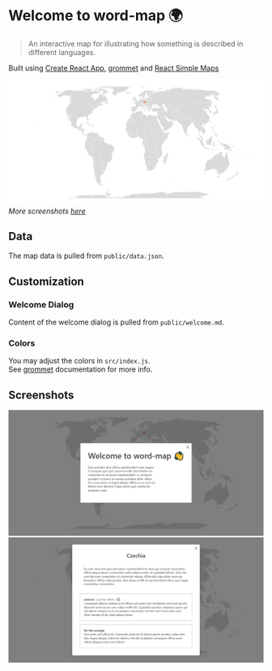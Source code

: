 # Welcome to word-map 🌍

> An interactive map for illustrating how something is described in different languages.

Built using [Create React App](https://github.com/facebook/create-react-app), [grommet](https://v2.grommet.io/) and [React Simple Maps](https://www.react-simple-maps.io/)

![Map Screenshot](docs/Map.png)
*More screenshots [here](#Screenshots)*

## Data

The map data is pulled from `public/data.json`.

## Customization

### Welcome Dialog

Content of the welcome dialog is pulled from `public/welcome.md`.

### Colors

You may adjust the colors in `src/index.js`.<br>
See [grommet](https://v2.grommet.io/) documentation for more info.

## Screenshots

![Welcome Dialog Screenshot](docs/Welcome.png)
![Country Dialog Screenshot](docs/Country.png)